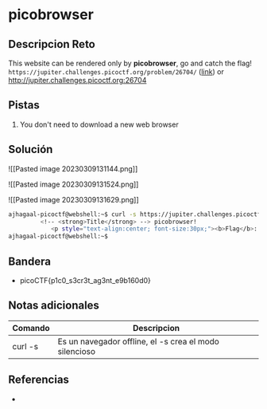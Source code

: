 # picobrowser

## Descripcion Reto
This website can be rendered only by **picobrowser**, go and catch the flag! `https://jupiter.challenges.picoctf.org/problem/26704/` ([link](https://jupiter.challenges.picoctf.org/problem/26704/)) or http://jupiter.challenges.picoctf.org:26704

## Pistas
1. You don't need to download a new web browser

## Solución

![[Pasted image 20230309131144.png]]

![[Pasted image 20230309131524.png]]

![[Pasted image 20230309131629.png]]

```bash
ajhagaal-picoctf@webshell:~$ curl -s https://jupiter.challenges.picoctf.org/problem/26704/flag -H "User-Agent: picobrowser" | grep pico
         <!-- <strong>Title</strong> --> picobrowser!
            <p style="text-align:center; font-size:30px;"><b>Flag</b>: <code>picoCTF{p1c0_s3cr3t_ag3nt_e9b160d0}</code></p>
ajhagaal-picoctf@webshell:~$ 
```

## Bandera
* picoCTF{p1c0_s3cr3t_ag3nt_e9b160d0}

## Notas adicionales
| Comando | Descripcion |
|---------|-------------|
| curl -s | Es un navegador offline, el -s crea el modo silencioso |

## Referencias
- []()